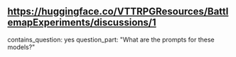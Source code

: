 ## https://huggingface.co/VTTRPGResources/BattlemapExperiments/discussions/1

contains_question: yes
question_part: "What are the prompts for these models?"